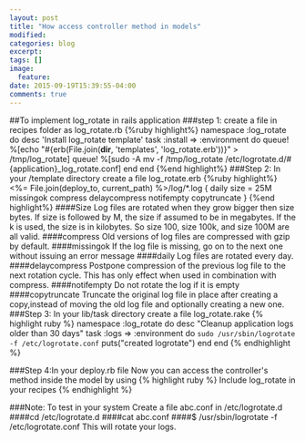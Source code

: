 ```yaml
---
layout: post
title: "How access controller method in models"
modified:
categories: blog
excerpt:
tags: []
image:
  feature:
date: 2015-09-19T15:39:55-04:00
comments: true
---
```

##To implement log_rotate in rails application
###step 1: create a file in recipes folder as log_rotate.rb
{%ruby highlight%}
namespace :log_rotate do
  desc 'Install log_rotate template'
  task :install => :environment do
    queue! %[echo "#{erb(File.join(__dir__, 'templates', 'log_rotate.erb'))}" > /tmp/log_rotate]
    queue! %[sudo -A mv -f /tmp/log_rotate /etc/logrotate.d/#{application}_log_rotate.conf]
  end
end
{%end highlight%}
###Step 2: In your  /template directory create a file log_rotate.erb
{%ruby highlight%}
<%= File.join(deploy_to, current_path) %>/log/*.log
{
daily
size = 25M
missingok
compress
delaycompress
notifempty
copytruncate
}
{%end highlight%}
####Size
Log files are rotated when they grow bigger then size bytes.  If
                   size  is  followed by M, the size if assumed to be in megabytes.
                   If the k is used, the size is in kilobytes. So  size  100,  size
                   100k, and size 100M are all valid.
####compress
Old  versions  of log files are compressed with gzip by default.
####missingok
If the log file is missing, go on to the next one without  issuing an error message
####daily 
Log files are rotated every day.   
####delaycompress
Postpone  compression of the previous log file to the next rotation cycle.  This has only effect when used in combination with compress.
####notifempty
Do not rotate the log if it is empty 
####copytruncate
Truncate  the  original log file in place after creating a copy,instead of moving the old log file and optionally creating a new one.
###Step 3: In your lib/task directory create a file log_rotate.rake
{% highlight ruby %}
namespace :log_rotate do
desc "Cleanup application logs older than 30 days"
task :logs => :environment do
  `sudo /usr/sbin/logrotate -f /etc/logrotate.conf`
  puts("created logrotate")
end
end
{% endhighlight %}

###Step 4:In your deploy.rb file
Now you can access the controller's method inside the model by using
{% highlight ruby %}
Include log_rotate in your recipes
{% endhighlight %}



###Note: To test in your system
Create a file abc.conf in /etc/logrotate.d
####cd /etc/logrotate.d
####cat abc.conf
####$ /usr/sbin/logrotate -f /etc/logrotate.conf
This will rotate your logs.
